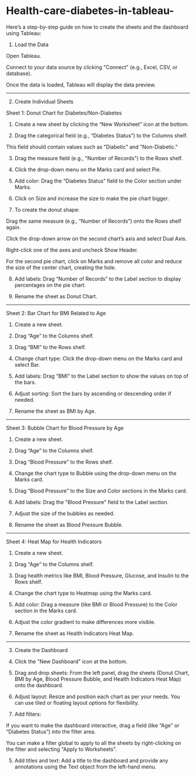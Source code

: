 # Health-care-diabetes-in-tableau-
Here’s a step-by-step guide on how to create the sheets and the dashboard  using Tableau:

1. Load the Data

Open Tableau.

Connect to your data source by clicking "Connect" (e.g., Excel, CSV, or database).

Once the data is loaded, Tableau will display the data preview.



---

2. Create Individual Sheets

Sheet 1: Donut Chart for Diabetes/Non-Diabetes

1. Create a new sheet by clicking the “New Worksheet” icon at the bottom.


2. Drag the categorical field (e.g., “Diabetes Status”) to the Columns shelf.

This field should contain values such as "Diabetic" and "Non-Diabetic."



3. Drag the measure field (e.g., "Number of Records") to the Rows shelf.


4. Click the drop-down menu on the Marks card and select Pie.


5. Add color: Drag the “Diabetes Status” field to the Color section under Marks.


6. Click on Size and increase the size to make the pie chart bigger.


7. To create the donut shape:

Drag the same measure (e.g., “Number of Records”) onto the Rows shelf again.

Click the drop-down arrow on the second chart’s axis and select Dual Axis.

Right-click one of the axes and uncheck Show Header.

For the second pie chart, click on Marks and remove all color and reduce the size of the center chart, creating the hole.



8. Add labels: Drag “Number of Records” to the Label section to display percentages on the pie chart.


9. Rename the sheet as Donut Chart.




---

Sheet 2: Bar Chart for BMI Related to Age

1. Create a new sheet.


2. Drag “Age” to the Columns shelf.


3. Drag “BMI” to the Rows shelf.


4. Change chart type: Click the drop-down menu on the Marks card and select Bar.


5. Add labels: Drag “BMI” to the Label section to show the values on top of the bars.


6. Adjust sorting: Sort the bars by ascending or descending order if needed.


7. Rename the sheet as BMI by Age.




---

Sheet 3: Bubble Chart for Blood Pressure by Age

1. Create a new sheet.


2. Drag “Age” to the Columns shelf.


3. Drag “Blood Pressure” to the Rows shelf.


4. Change the chart type to Bubble using the drop-down menu on the Marks card.


5. Drag “Blood Pressure” to the Size and Color sections in the Marks card.


6. Add labels: Drag the "Blood Pressure" field to the Label section.


7. Adjust the size of the bubbles as needed.


8. Rename the sheet as Blood Pressure Bubble.




---

Sheet 4: Heat Map for Health Indicators

1. Create a new sheet.


2. Drag “Age” to the Columns shelf.


3. Drag health metrics like BMI, Blood Pressure, Glucose, and Insulin to the Rows shelf.


4. Change the chart type to Heatmap using the Marks card.


5. Add color: Drag a measure (like BMI or Blood Pressure) to the Color section in the Marks card.


6. Adjust the color gradient to make differences more visible.


7. Rename the sheet as Health Indicators Heat Map.




---

3. Create the Dashboard

1. Click the "New Dashboard" icon at the bottom.


2. Drag and drop sheets: From the left panel, drag the sheets (Donut Chart, BMI by Age, Blood Pressure Bubble, and Health Indicators Heat Map) onto the dashboard.


3. Adjust layout: Resize and position each chart as per your needs. You can use tiled or floating layout options for flexibility.


4. Add filters:

If you want to make the dashboard interactive, drag a field (like “Age” or “Diabetes Status”) into the filter area.

You can make a filter global to apply to all the sheets by right-clicking on the filter and selecting "Apply to Worksheets".



5. Add titles and text: Add a title to the dashboard and provide any annotations using the Text object from the left-hand menu.





